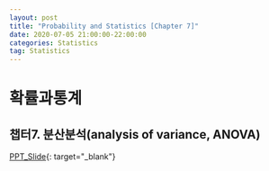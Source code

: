 ```yaml
---
layout: post
title: "Probability and Statistics [Chapter 7]"
date: 2020-07-05 21:00:00-22:00:00
categories: Statistics
tag: Statistics
---
```


# 확률과통계
## 챕터7. 분산분석(analysis of variance, ANOVA)  

[PPT_Slide](https://star6973.github.io/reveal.js/slide/분산분석.html){: target="_blank"}
